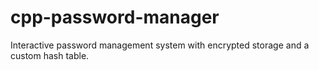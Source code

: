 # cpp-password-manager
Interactive password management system with encrypted storage and a custom hash table.
